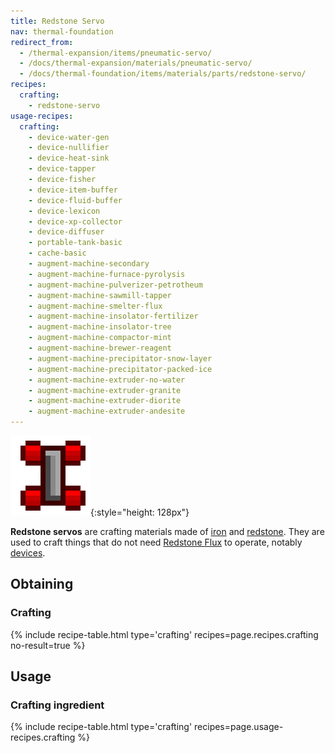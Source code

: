 ```yaml
---
title: Redstone Servo
nav: thermal-foundation
redirect_from:
  - /thermal-expansion/items/pneumatic-servo/
  - /docs/thermal-expansion/materials/pneumatic-servo/
  - /docs/thermal-foundation/items/materials/parts/redstone-servo/
recipes:
  crafting:
    - redstone-servo
usage-recipes:
  crafting:
    - device-water-gen
    - device-nullifier
    - device-heat-sink
    - device-tapper
    - device-fisher
    - device-item-buffer
    - device-fluid-buffer
    - device-lexicon
    - device-xp-collector
    - device-diffuser
    - portable-tank-basic
    - cache-basic
    - augment-machine-secondary
    - augment-machine-furnace-pyrolysis
    - augment-machine-pulverizer-petrotheum
    - augment-machine-sawmill-tapper
    - augment-machine-smelter-flux
    - augment-machine-insolator-fertilizer
    - augment-machine-insolator-tree
    - augment-machine-compactor-mint
    - augment-machine-brewer-reagent
    - augment-machine-precipitator-snow-layer
    - augment-machine-precipitator-packed-ice
    - augment-machine-extruder-no-water
    - augment-machine-extruder-granite
    - augment-machine-extruder-diorite
    - augment-machine-extruder-andesite
---
```


![Redstone servo](/assets/images/thermal-foundation/redstone-servo.png){:style="height: 128px"}


**Redstone servos** are crafting materials made of
[iron](https://minecraft.gamepedia.com/Iron_Ingot) and
[redstone](https://minecraft.gamepedia.com/Redstone). They are used to craft
things that do not need [Redstone Flux](/docs/redstone-flux/) to operate,
notably [devices](/docs/devices/).


Obtaining
---------

### Crafting
{% include recipe-table.html type='crafting' recipes=page.recipes.crafting no-result=true %}


Usage
-----

### Crafting ingredient
{% include recipe-table.html type='crafting' recipes=page.usage-recipes.crafting %}

